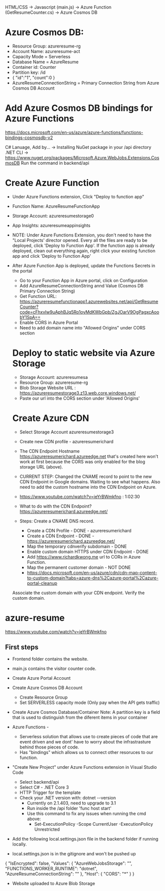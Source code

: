 HTML/CSS -> Javascript (main.js) -> Azure Function (GetResumeCounter.cs) -> Azure Cosmos DB

# Azure Cosmos DB:
- Resource Group: azureresume-rg
- Account Name: azureresume-act
- Capacity Mode = Serverless
- Database Name = AzureResume
- Container id: Counter
- Partition key: /id
- {
  "id":"1",
  "count":0
}
- AzureResumeConnectionString = Primary Connection String from Azure Cosmos DB Account


# Add Azure Cosmos DB bindings for Azure Functions
https://docs.microsoft.com/en-us/azure/azure-functions/functions-bindings-cosmosdb-v2

C# Lanuage, Add by... -> Installing NuGet package in your /api directory
.NET CLI -> https://www.nuget.org/packages/Microsoft.Azure.WebJobs.Extensions.CosmosDB
Run the command in backend/api

# Create Azure Function
- Under Azure Functions extension, Click "Deploy to function app"
- Function Name: AzureResumeFunctionApp
- Storage Account: azureresumestorage0
- App Insights: azureresumeappinsights
- NOTE: Under Azure Functions Extension, you don't need to have the "Local Projects' director opened. Every all the files are ready to be deployed, click 'Deploy to Function App'. If the function app is already deployed, clean out everything again, right click your existing function app and click 'Deploy to Function App'
- After Azure Function App is deployed, update the Functions Secrets in the portal
  - Go to your Function App in Azure portal, click on Configuration
  - Add AzureResumeConnectionString annd Value (Cosmos DB Primary Connection String)
  - Get Function URL: https://azureresumefunctionapp1.azurewebsites.net/api/GetResumeCounter?code=cFhxvlw9uAphBJq5Ro1oyMdKWbGpb/ZgJOarV9OgPagxcAoobY1SpA==
  - Enable CORS in Azure Portal
  - Need to add domain name into "Allowed Origins" under CORS section

  # Deploy to static website via Azure Storage
  - Storage Account: azureresumesa
  - Resource Group: azureresume-rg
  - Blob Storage Website URL : https://azureresumestorage3.z13.web.core.windows.net/
  - Paste our url into the CORS section under 'Allowed Origins'

  # Create Azure CDN
  - Select Storage Account azureresumestorage3
  - Create new CDN profile - azureresumerichard
  - The CDN Endpoint Hostname https://azureresumerichard.azureedge.net that's created here won't work at first because the CORS was only enabled for the blog storage URL (above).
  - CURRENT STEP: Changed the CNAME record to point to the new CDN Endpoint in Google domains. Waiting to see what happens. Also need to add the custom hostname into the CDN Endpoint on Azure.
  - https://www.youtube.com/watch?v=ieYrBWmkfno : 1:02:30

  - What to do with the CDN Endpoint? https://azureresumerichard.azureedge.net/

  - Steps:
  Create a CNAME DNS record.
    - Create a CDN Profile - DONE - azureresumerichard
    - Create a CDN Endpoint - DONE -  https://azureresumerichard.azureedge.net/
    - Map the temporary cdnverify subdomain - DONE
    - Enable custom domain HTTPS under CDN Endpoint - DONE
    - Add https://www.richardkwong.me url to CORs in Azure Function.
    - Map the permanent customer domain - NOT DONE
    - https://docs.microsoft.com/en-us/azure/cdn/cdn-map-content-to-custom-domain?tabs=azure-dns%2Cazure-portal%2Cazure-portal-cleanup

  Associate the custom domain with your CDN endpoint.
  Verify the custom domain.



# azure-resume
https://www.youtube.com/watch?v=ieYrBWmkfno

## First steps

- Frontend folder contains the website.
- main.js contains the visitor counter code.

- Create Azure Portal Account
- Create Azure Cosmos DB Account
    - Create Resource Group
    - Set SERVERLESS capacity mode (Only pay when the API gets traffic)
- Create Azure Cosmos Database/Container
    Note: A partition key is a field that is used to distinguish from the diferent items in your container

- Azure Functions - 
    - Serverless solution that allows use to create pieces of code that are event driven and we dont' have to worry about the infrastrasture behind those pieces of code.
    - Has "bindings" which allows us to connect other resoruces to our function.

- "Create New Project" under Azure Functions extension in Visual Studio Code
    - Select backend/api
    - Select C# - .NET Core 3
    - HTTP Trigger for the template
    - Check your .NET version with: dotnet --version
        - Currently on 2.1.403, need to upgrade to 3.1
        - Run inside the /api folder 'func host start'
        - Use this command to fix any issues when running the cmd above:
            - Set-ExecutionPolicy -Scope CurrentUser -ExecutionPolicy Unrestricted


- Add the following local.settings.json file in the backend folder if running locally.
- local.settings.json is in the gitignore and won't be pushed up

{
    "IsEncrypted": false,
    "Values": {
      "AzureWebJobsStorage": "",
      "FUNCTIONS_WORKER_RUNTIME": "dotnet",
      "AzureResumeConnectionString": ""
    },
    "Host": 
    {
      "CORS": "*"
    }
  }

  - Website uploaded to Azure Blob Storage
 
